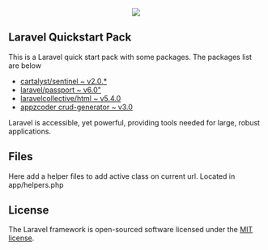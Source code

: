 <p align="center"><img src="https://laravel.com/assets/img/components/logo-laravel.svg"></p>


## Laravel Quickstart Pack

This is a Laravel quick start pack with some packages. The packages list are below

- [cartalyst/sentinel ~ v2.0.*](https://cartalyst.com/manual/sentinel/2.0)
- [laravel/passport ~ v6.0"](https://github.com/laravel/passport)
- [laravelcollective/html ~ v5.4.0](https://github.com/LaravelCollective/html)
- [appzcoder crud-generator ~ v3.0](https://github.com/appzcoder/crud-generator/)

Laravel is accessible, yet powerful, providing tools needed for large, robust applications.

## Files

Here add a helper files to add active class on current url. Located in app/helpers.php


## License

The Laravel framework is open-sourced software licensed under the [MIT license](https://opensource.org/licenses/MIT).
